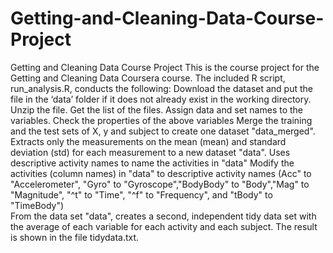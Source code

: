 # Getting-and-Cleaning-Data-Course-Project
Getting and Cleaning Data Course Project
This is the course project for the Getting and Cleaning Data Coursera course.
The included R script, run_analysis.R, conducts the following:
Download the dataset and put the file in the ‘data’ folder if it does not already exist in the working directory.
Unzip the file.
Get the list of the files.
Assign data and set names to the variables.
Check the properties of the above variables
Merge the training and the test sets of X, y and subject to create one dataset "data_merged".
Extracts only the measurements on the mean (mean) and standard deviation (std) for each measurement to a new dataset "data".
Uses descriptive activity names to name the activities in "data"
Modify the activities (column names) in "data" to descriptive activity names (Acc" to "Accelerometer", "Gyro" to "Gyroscope","BodyBody" to "Body","Mag" to "Magnitude", "^t" to "Time", "^f" to "Frequency", and "tBody" to "TimeBody")  
From the data set "data", creates a second, independent tidy data set with the average of each variable for each activity and each subject.
The result is shown in the file tidydata.txt.
